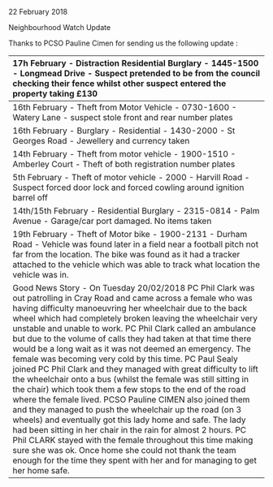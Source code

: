 22 February 2018

Neighbourhood Watch Update

Thanks to PCSO Pauline Cimen for sending us the following update :

| 17h February - Distraction Residential Burglary - 1445-1500 - Longmead Drive - Suspect pretended to be from the council checking their fence whilst other suspect entered the property taking £130                                                                                                                                                                                                                                                                                                                                                                                                                                                                                                                                                                                                                                                                                                                                                                                                                                                                                                                                                                   |
| :------------------------------------------------------------------------------------------------------------------------------------------------------------------------------------------------------------------------------------------------------------------------------------------------------------------------------------------------------------------------------------------------------------------------------------------------------------------------------------------------------------------------------------------------------------------------------------------------------------------------------------------------------------------------------------------------------------------------------------------------------------------------------------------------------------------------------------------------------------------------------------------------------------------------------------------------------------------------------------------------------------------------------------------------------------------------------------------------------------------------------------------------------------------- |
| 16th February - Theft from Motor Vehicle - 0730-1600 - Watery Lane - suspect stole front and rear number plates                                                                                                                                                                                                                                                                                                                                                                                                                                                                                                                                                                                                                                                                                                                                                                                                                                                                                                                                                                                                                                                      |
| 16th February - Burglary - Residential - 1430-2000 - St Georges Road - Jewellery and currency taken                                                                                                                                                                                                                                                                                                                                                                                                                                                                                                                                                                                                                                                                                                                                                                                                                                                                                                                                                                                                                                                                  |
| 14th February - Theft from motor vehicle - 1900-1510 - Amberley Court - Theft of both registration number plates                                                                                                                                                                                                                                                                                                                                                                                                                                                                                                                                                                                                                                                                                                                                                                                                                                                                                                                                                                                                                                                     |
| 5th February - Theft of motor vehicle - 2000 - Harvill Road - Suspect forced door lock and forced cowling around ignition barrel off                                                                                                                                                                                                                                                                                                                                                                                                                                                                                                                                                                                                                                                                                                                                                                                                                                                                                                                                                                                                                                 |
| 14th/15th February - Residential Burglary - 2315-0814 - Palm Avenue - Garage/car port damaged. No items taken                                                                                                                                                                                                                                                                                                                                                                                                                                                                                                                                                                                                                                                                                                                                                                                                                                                                                                                                                                                                                                                        |
| 19th February - Theft of Motor bike - 1900-2131 - Durham Road - Vehicle was found later in a field near a football pitch not far from the location. The bike was found as it had a tracker attached to the vehicle which was able to track what location the vehicle was in.                                                                                                                                                                                                                                                                                                                                                                                                                                                                                                                                                                                                                                                                                                                                                                                                                                                                                         |
| Good News Story - On Tuesday 20/02/2018 PC Phil Clark was out patrolling in Cray Road and came across a female who was having difficulty manoeuvring her wheelchair due to the back wheel which had completely broken leaving the wheelchair very unstable and unable to work. PC Phil Clark called an ambulance but due to the volume of calls they had taken at that time there would be a long wait as it was not deemed an emergency. The female was becoming very cold by this time. PC Paul Sealy joined PC Phil Clark and they managed with great difficulty to lift the wheelchair onto a bus (whilst the female was still sitting in the chair) which took them a few stops to the end of the road where the female lived. PCSO Pauline CIMEN also joined them and they managed to push the wheelchair up the road (on 3 wheels) and eventually got this lady home and safe. The lady had been sitting in her chair in the rain for almost 2 hours. PC Phil CLARK stayed with the female throughout this time making sure she was ok. Once home she could not thank the team enough for the time they spent with her and for managing to get her home safe. |
